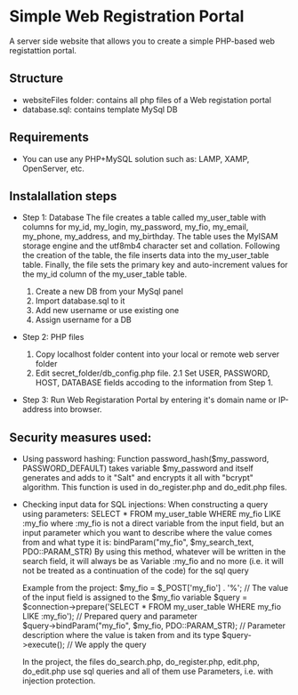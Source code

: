 # Simple Web Registration Portal
A server side website that allows you to create a simple PHP-based web registattion portal.

## Structure
- websiteFiles folder: contains all php files of a Web registation portal
- database.sql: contains template MySql DB

## Requirements
- You can use any PHP+MySQL solution such as: LAMP, XAMP, OpenServer, etc.

## Instalallation steps
- Step 1: Database
The file creates a table called my_user_table with columns for my_id, my_login, my_password, my_fio, my_email, my_phone, my_address, and my_birthday. The table uses the MyISAM storage engine and the utf8mb4 character set and collation.
Following the creation of the table, the file inserts data into the my_user_table table.
Finally, the file sets the primary key and auto-increment values for the my_id column of the my_user_table table.

  1. Create a new DB from your MySql panel
  2. Import database.sql to it
  3. Add new username or use existing one
  4. Assign username for a DB

- Step 2: PHP files
  1. Copy localhost folder content into your local or remote web server folder
  2. Edit secret_folder/db_config.php file.
    2.1 Set USER, PASSWORD, HOST, DATABASE fields accoding to the information from Step 1.
  
- Step 3: Run Web Registaration Portal by entering it's domain name or IP-address into browser.

## Security measures used:
- Using password hashing:
  Function password_hash($my_password, PASSWORD_DEFAULT) takes variable $my_password and itself generates and adds to it "Salt" and encrypts it all   with "bcrypt" algorithm. This function is used in do_register.php and do_edit.php files.

- Checking input data for SQL injections:
  When constructing a query using parameters:
  SELECT * FROM my_user_table WHERE my_fio LIKE :my_fio
  where :my_fio is not a direct variable from the input field, but an input parameter which you want to describe where the value comes from and what     type it is:
  bindParam("my_fio", $my_search_text, PDO::PARAM_STR)
  By using this method, whatever will be written in the search field, it will always be as Variable :my_fio and no more (i.e. it will not be treated     as a continuation of the code) for the sql query

  Example from the project:
  $my_fio = $_POST['my_fio'] . '%'; // The value of the input field is assigned to the $my_fio variable
  $query = $connection->prepare('SELECT * FROM my_user_table WHERE my_fio LIKE :my_fio'); // Prepared query and parameter      
  $query->bindParam("my_fio", $my_fio, PDO::PARAM_STR); // Parameter description where the value is taken from and its type
  $query->execute(); // We apply the query

  In the project, the files do_search.php, do_register.php, edit.php, do_edit.php use sql queries and all of them use Parameters, i.e. with injection   protection.
  
